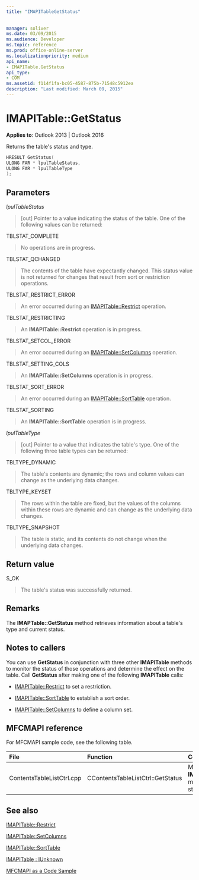 ```yaml
---
title: "IMAPITableGetStatus"
 
 
manager: soliver
ms.date: 03/09/2015
ms.audience: Developer
ms.topic: reference
ms.prod: office-online-server
ms.localizationpriority: medium
api_name:
- IMAPITable.GetStatus
api_type:
- COM
ms.assetid: f114f1fa-bc05-4587-875b-71548c5912ea
description: "Last modified: March 09, 2015"
---
```


# IMAPITable::GetStatus

  
  
**Applies to**: Outlook 2013 | Outlook 2016 
  
Returns the table's status and type.
  
```cpp
HRESULT GetStatus(
ULONG FAR * lpulTableStatus,
ULONG FAR * lpulTableType
);
```

## Parameters

 _lpulTableStatus_
  
> [out] Pointer to a value indicating the status of the table. One of the following values can be returned:
    
TBLSTAT_COMPLETE 
  
> No operations are in progress.
    
TBLSTAT_QCHANGED 
  
> The contents of the table have expectantly changed. This status value is not returned for changes that result from sort or restriction operations.
    
TBLSTAT_RESTRICT_ERROR 
  
> An error occurred during an [IMAPITable::Restrict](imapitable-restrict.md) operation. 
    
TBLSTAT_RESTRICTING 
  
> An **IMAPITable::Restrict** operation is in progress. 
    
TBLSTAT_SETCOL_ERROR 
  
> An error occurred during an [IMAPITable::SetColumns](imapitable-setcolumns.md) operation. 
    
TBLSTAT_SETTING_COLS 
  
> An **IMAPITable::SetColumns** operation is in progress. 
    
TBLSTAT_SORT_ERROR 
  
> An error occurred during an [IMAPITable::SortTable](imapitable-sorttable.md) operation. 
    
TBLSTAT_SORTING 
  
> An **IMAPITable::SortTable** operation is in progress. 
    
 _lpulTableType_
  
> [out] Pointer to a value that indicates the table's type. One of the following three table types can be returned:
    
TBLTYPE_DYNAMIC 
  
> The table's contents are dynamic; the rows and column values can change as the underlying data changes.
    
TBLTYPE_KEYSET 
  
> The rows within the table are fixed, but the values of the columns within these rows are dynamic and can change as the underlying data changes.
    
TBLTYPE_SNAPSHOT 
  
> The table is static, and its contents do not change when the underlying data changes.
    
## Return value

S_OK 
  
> The table's status was successfully returned.
    
## Remarks

The **IMAPTable::GetStatus** method retrieves information about a table's type and current status. 
  
## Notes to callers

You can use **GetStatus** in conjunction with three other **IMAPITable** methods to monitor the status of those operations and determine the effect on the table. Call **GetStatus** after making one of the following **IMAPITable** calls: 
  
- [IMAPITable::Restrict](imapitable-restrict.md) to set a restriction. 
    
- [IMAPITable::SortTable](imapitable-sorttable.md) to establish a sort order. 
    
- [IMAPITable::SetColumns](imapitable-setcolumns.md) to define a column set. 
    
## MFCMAPI reference

For MFCMAPI sample code, see the following table.
  
|**File**|**Function**|**Comment**|
|:-----|:-----|:-----|
|ContentsTableListCtrl.cpp  <br/> |CContentsTableListCtrl::GetStatus  <br/> |MFCMAPI uses the **IMAPITable::GetStatus** method to report the status of a table.  <br/> |
   
## See also



[IMAPITable::Restrict](imapitable-restrict.md)
  
[IMAPITable::SetColumns](imapitable-setcolumns.md)
  
[IMAPITable::SortTable](imapitable-sorttable.md)
  
[IMAPITable : IUnknown](imapitableiunknown.md)


[MFCMAPI as a Code Sample](mfcmapi-as-a-code-sample.md)

